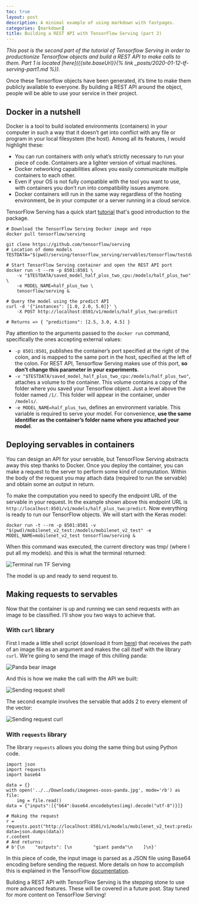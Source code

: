 ```yaml
---
toc: true
layout: post
description: A minimal example of using markdown with fastpages.
categories: [markdown]
title: Building a REST API with TensorFlow Serving (part 2)
---
```


*This post is the second part of the tutorial of Tensorflow Serving in order to productionize Tensorflow objects and build a REST API to make calls to them. Part 1 is located [here]({{site.baseUrl}}{% link _posts/2020-01-12-tf-serving-part1.md %}).*

Once these Tensorflow objects have been generated, it’s time to make them publicly available to everyone. By building a REST API around the object, people will be able to use your service in their project.

## Docker in a nutshell

Docker is a tool to build isolated environments (containers) in your computer in such a way that it doesn’t get into conflict with any file or program in your local filesystem (the host). Among all its features, I would highlight these:

* You can run containers with only what’s strictly necessary to run your piece of code. Containers are a lighter version of virtual machines.
* Docker networking capabilities allows you easily communicate multiple containers to each other.
* Even if your OS is not fully compatible with the tool you want to use, with containers you don’t run into compatibility issues anymore.
* Docker containers will run in the same way regardless of the hosting environment, be in your computer or a server running in a cloud service.

TensorFlow Serving has a quick start [tutorial](https://github.com/tensorflow/serving) that's good introduction to the package.

```{bash}
# Download the TensorFlow Serving Docker image and repo
docker pull tensorflow/serving
 
git clone https://github.com/tensorflow/serving
# Location of demo models
TESTDATA="$(pwd)/serving/tensorflow_serving/servables/tensorflow/testdata"
 
# Start TensorFlow Serving container and open the REST API port
docker run -t --rm -p 8501:8501 \
    -v "$TESTDATA/saved_model_half_plus_two_cpu:/models/half_plus_two" \
    -e MODEL_NAME=half_plus_two \
    tensorflow/serving &
 
# Query the model using the predict API
curl -d '{"instances": [1.0, 2.0, 5.0]}' \
    -X POST http://localhost:8501/v1/models/half_plus_two:predict
 
# Returns => { "predictions": [2.5, 3.0, 4.5] }
```

Pay attention to the arguments passed to the `docker run` command, specifically the ones accepting external values:
* `-p 8501:8501`, publishes the container’s port specified at the right of the colon, and is mapped to the same port in the host, specified at the left of the colon. For REST API, Tensorflow Serving makes use of this port, **so don’t change this parameter in your experiments**.
* `-v "$TESTDATA/saved_model_half_plus_two_cpu:/models/half_plus_two"`, attaches a volume to the container. This volume contains a copy of the folder where you saved your Tensorflow object. Just a level above the folder named `/1/`. This folder will appear in the container, under `/models/`.
* `-e MODEL_NAME=half_plus_two`, defines an environment variable. This variable is required to serve your model. For convenience, **use the same identifier as the container’s folder name where you attached your model**.

## Deploying servables in containers

You can design an API for your servable, but TensorFlow Serving abstracts away this step thanks to Docker. Once you deploy the container, you can make a request to the server to perform some kind of computation. Within the body of the request you may attach data (required to run the servable) and obtain some an output in return.

To make the computation you need to specify the endpoint URL of the servable in your request. In the example shown above this endpoint URL is `http://localhost:8501/v1/models/half_plus_two:predict`. Now everything is ready to run our TensorFlow objects. We will start with the Keras model:

```{bash}
docker run -t --rm -p 8501:8501 -v "$(pwd)/mobilenet_v2_test:/models/mobilenet_v2_test" -e MODEL_NAME=mobilenet_v2_test tensorflow/serving &
```

When this command was executed, the current directory was tmp/ (where I put all my models). and this is what the terminal returned:

![]({{site.baseurl}}/images/docker_run_tf_serving.png "Terminal run TF Serving")

The model is up and ready to send request to.

## Making requests to servables

Now that the container is up and running we can send requests with an image to be classified. I’ll show you two ways to achieve that.

### With `curl` library

First I made a little shell script (download it from [here](https://gist.github.com/mlgxmez/6cd3b5824567ba69edd4468e8de97f1f)) that receives the path of an image file as an argument and makes the call itself with the library `curl`. We're going to send the image of this chilling panda:

![]({{site.baseurl}}/images/imagenes-osos-panda.jpg "Panda bear image")

And this is how we make the call with the API we built:

![]({{site.baseurl}}/images/tf_serving_req1.png "Sending request shell")

The second example involves the servable that adds 2 to every element of the vector:

![]({{site.baseurl}}/images/tf_serving_req2.png "Sending request curl")

### With `requests` library

The library `requests` allows you doing the same thing but using Python code.

```{python}
import json
import requests
import base64
 
data = {}
with open('../../Downloads/imagenes-osos-panda.jpg', mode='rb') as file:
    img = file.read()
data = {"inputs":[{"b64":base64.encodebytes(img).decode("utf-8")}]}
 
# Making the request
r = requests.post("http://localhost:8501/v1/models/mobilenet_v2_test:predict", data=json.dumps(data))
r.content
# And returns:
# b'{\n    "outputs": [\n        "giant panda"\n    ]\n}'
```
In this piece of code, the input image is parsed as a JSON file using Base64 encoding before sending the request. More details on how to accomplish this is explained in the TensorFlow [documentation](https://www.tensorflow.org/tfx/serving/api_rest#predict_api).

Building a REST API with TensorFlow Serving is the stepping stone to use more advanced features. These will be covered in a future post. Stay tuned for more content on TensorFlow Serving!